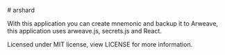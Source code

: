 # arshard

With this application you can create mnemonic and backup it to Arweave, this application uses arweave.js, secrets.js and React.

Licensed under MIT license, view LICENSE for more information.
